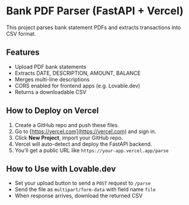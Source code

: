 # Bank PDF Parser (FastAPI + Vercel)

This project parses bank statement PDFs and extracts transactions into CSV format.

## Features

- Upload PDF bank statements
- Extracts DATE, DESCRIPTION, AMOUNT, BALANCE
- Merges multi-line descriptions
- CORS enabled for frontend apps (e.g. Lovable.dev)
- Returns a downloadable CSV

## How to Deploy on Vercel

1. Create a GitHub repo and push these files.
2. Go to [https://vercel.com](https://vercel.com) and sign in.
3. Click **New Project**, import your GitHub repo.
4. Vercel will auto-detect and deploy the FastAPI backend.
5. You’ll get a public URL like `https://your-app.vercel.app/parse`

## How to Use with Lovable.dev

- Set your upload button to send a `POST` request to `/parse`
- Send the file as `multipart/form-data` with field name `file`
- When response arrives, download the returned CSV